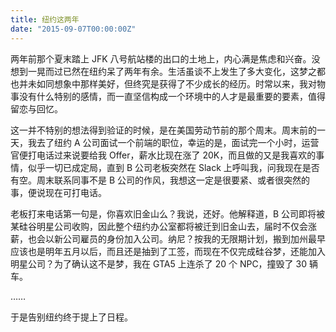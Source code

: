```yaml
---
title: 纽约这两年
date: "2015-09-07T00:00:00Z"
---
```


两年前那个夏末踏上 JFK 八号航站楼的出口的土地上，内心满是焦虑和兴奋。没想到一晃而过已然在纽约呆了两年有余。生活虽谈不上发生了多大变化，这梦之都也并未如同想象中那样美好，但终究是获得了不少成长的经历。时常以来，我对物事没有什么特别的感情，而一直坚信构成一个环境中的人才是最重要的要素，值得留恋与回忆。

这一并不特别的想法得到验证的时候，是在美国劳动节前的那个周末。周末前的一天，我去了纽约 A 公司面试一个前端的职位，幸运的是，面试完一个小时，运营官便打电话过来说要给我 Offer，薪水比现在涨了 20K，而且做的又是我喜欢的事情，似乎一切已成定局，直到 B 公司老板突然在 Slack 上呼叫我，问我现在是否有空。周末联系同事不是 B 公司的作风，我想这一定是很要紧、或者很突然的事，便说现在可打电话。

老板打来电话第一句是，你喜欢旧金山么？我说，还好。他解释道，B 公司即将被某硅谷明星公司收购，因此整个纽约办公室都将被迁到旧金山去，届时不仅会涨薪，也会以新公司雇员的身份加入公司。纳尼？按我的无限期计划，搬到加州最早应该也是明年五月以后，而且还是抽到了工签，而现在不仅完成硅谷梦，还能加入明星公司？为了确认这不是梦，我在 GTA5 上连杀了 20 个 NPC，撞毁了 30 辆车。

……

于是告别纽约终于提上了日程。
